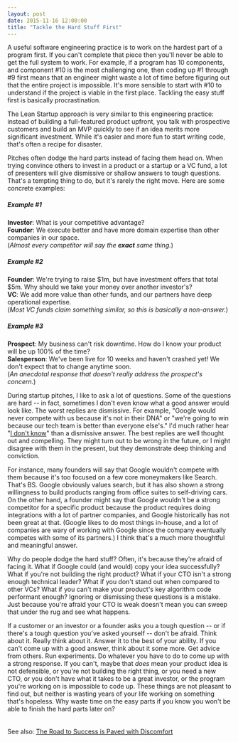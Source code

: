 ```yaml
---
layout: post
date: 2015-11-16 12:00:00
title: "Tackle the Hard Stuff First"
---
```

A useful software engineering practice is to work on the hardest part of a program first. If you can't complete that piece then you'll never be able to get the full system to work. For example, if a program has 10 components, and component #10 is the most challenging one, then coding up #1 through #9 first means that an engineer might waste a lot of time before figuring out that the entire project is impossible. It's more sensible to start with #10 to understand if the project is viable in the first place. Tackling the easy stuff first is basically procrastination.

The Lean Startup approach is very similar to this engineering practice: instead of building a full-featured product upfront, you talk with prospective customers and build an MVP quickly to see if an idea merits more significant investment. While it's easier and more fun to start writing code, that's often a recipe for disaster.

Pitches often dodge the hard parts instead of facing them head on. When trying convince others to invest in a product or a startup or a VC fund, a lot of presenters will give dismissive or shallow answers to tough questions. That's a tempting thing to do, but it's rarely the right move. Here are some concrete examples:

##### Example #1
**Investor**: What is your competitive advantage?<br>
**Founder**: We execute better and have more domain expertise than other companies in our space.<br>
(*Almost every competitor will say the __exact__ same thing.*)

##### Example #2
**Founder**: We're trying to raise $1m, but have investment offers that total $5m. Why should we take your money over another investor's?<br>
**VC**: We add more value than other funds, and our partners have deep operational expertise.<br>
(*Most VC funds claim something similar, so this is basically a non-answer.*)

##### Example #3
**Prospect**: My business can't risk downtime. How do I know your product will be up 100% of the time?<br>
**Salesperson**: We've been live for 10 weeks and haven't crashed yet! We don't expect that to change anytime soon.<br>
(*An anecdotal response that doesn't really address the prospect's concern.*)

During startup pitches, I like to ask a lot of questions. Some of the questions are hard -- in fact, sometimes I don't even know what a good answer would look like. The worst replies are dismissive. For example, "Google would never compete with us because it's not in their DNA" or "we're going to win because our tech team is better than everyone else's." I'd much rather hear "<a href="http://seanonstartups.co/2015/11/11/the-three-most-important-words/" target="_blank">I don't know</a>" than a dismissive answer. The best replies are well thought out and compelling. They might turn out to be wrong in the future, or I might disagree with them in the present, but they demonstrate deep thinking and conviction.

For instance, many founders will say that Google wouldn't compete with them because it's too focused on a few core moneymakers like Search. That's BS. Google obviously values search, but it has also shown a strong willingness to build products ranging from office suites to self-driving cars. On the other hand, a founder might say that Google wouldn't be a strong competitor for a specific product because the product requires doing integrations with a lot of partner companies, and Google historically has not been great at that. (Google likes to do most things in-house, and a lot of companies are wary of working with Google since the company eventually competes with some of its partners.) I think that's a much more thoughtful and meaningful answer.

Why do people dodge the hard stuff? Often, it's because they're afraid of facing it. What if Google could (and would) copy your idea successfully? What if you're not building the right product? What if your CTO isn't a strong enough technical leader? What if you don't stand out when compared to other VCs? What if you can't make your product's key algorithm code performant enough? Ignoring or dismissing these questions is a mistake. Just because you're afraid your CTO is weak doesn't mean you can sweep that under the rug and see what happens.

If a customer or an investor or a founder asks you a tough question -- or if there's a tough question you've asked yourself -- don't be afraid. Think about it. Really think about it. Answer it to the best of your ability. If you can't come up with a good answer, think about it some more. Get advice from others. Run experiments. Do whatever you have to do to come up with a strong response. If you can't, maybe that *does* mean your product idea is not defensible, or you're not building the right thing, or you need a new CTO, or you don't have what it takes to be a great investor, or the program you're working on is impossible to code up. These things are not pleasant to find out, but neither is wasting years of your life working on something that's hopeless. Why waste time on the easy parts if you know you won't be able to finish the hard parts later on?
<br><br><br>
See also: <a href="http://codingvc.com/the-road-to-success-is-paved-with-discomfort/">The Road to Success is Paved with Discomfort</a>